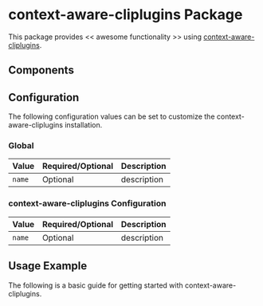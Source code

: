 # context-aware-cliplugins Package

This package provides << awesome functionality >> using [context-aware-cliplugins](https://INFO_NEEDED).

## Components

## Configuration

The following configuration values can be set to customize the context-aware-cliplugins installation.

### Global

| Value | Required/Optional | Description |
|-------|-------------------|-------------|
| `name` | Optional | description |

### context-aware-cliplugins Configuration

| Value | Required/Optional | Description |
|-------|-------------------|-------------|
| `name` | Optional | description |

## Usage Example

The following is a basic guide for getting started with context-aware-cliplugins.
